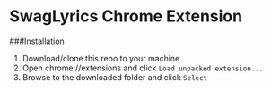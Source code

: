 SwagLyrics Chrome Extension
============================

###Installation

1. Download/clone this repo to your machine
2. Open chrome://extensions and click `Load unpacked extension...`
3. Browse to the downloaded folder and click `Select`



